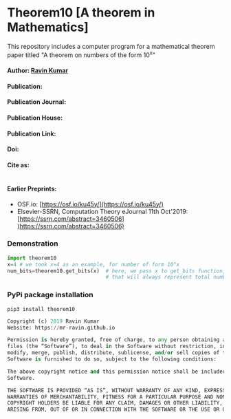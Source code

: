 # Theorem10 [A theorem in Mathematics]
This repository includes a computer program for a mathematical theorem paper titled "A theorem on numbers of the form 10<sup>x</sup>"

#### Author: [Ravin Kumar](https://mr-ravin.github.io)

#### Publication:

#### Publication Journal: 

#### Publication House:

#### Publication Link: 

#### Doi:

#### Cite as:

```

```

#### Earlier Preprints:

- OSF.io: [https://osf.io/ku45y/](https://osf.io/ku45y/)
- Elsevier-SSRN, Computation Theory eJournal 11th Oct'2019: [https://ssrn.com/abstract=3460506](https://ssrn.com/abstract=3460506)

### Demonstration

```python
import theorem10
x=4 # we took x=4 as an example, for number of form 10^x 
num_bits=theorem10.get_bits(x)  # here, we pass x to get_bits function, and it returns number of bits 
                                # that will always represent total numbers greater than 10^x
```

### PyPi package installation

```
pip3 install theorem10
```

```python
Copyright (c) 2019 Ravin Kumar
Website: https://mr-ravin.github.io

Permission is hereby granted, free of charge, to any person obtaining a copy of this software and associated documentation 
files (the “Software”), to deal in the Software without restriction, including without limitation the rights to use, copy, 
modify, merge, publish, distribute, sublicense, and/or sell copies of the Software, and to permit persons to whom the 
Software is furnished to do so, subject to the following conditions:

The above copyright notice and this permission notice shall be included in all copies or substantial portions of the 
Software.

THE SOFTWARE IS PROVIDED “AS IS”, WITHOUT WARRANTY OF ANY KIND, EXPRESS OR IMPLIED, INCLUDING BUT NOT LIMITED TO THE 
WARRANTIES OF MERCHANTABILITY, FITNESS FOR A PARTICULAR PURPOSE AND NONINFRINGEMENT. IN NO EVENT SHALL THE AUTHORS OR 
COPYRIGHT HOLDERS BE LIABLE FOR ANY CLAIM, DAMAGES OR OTHER LIABILITY, WHETHER IN AN ACTION OF CONTRACT, TORT OR OTHERWISE, 
ARISING FROM, OUT OF OR IN CONNECTION WITH THE SOFTWARE OR THE USE OR OTHER DEALINGS IN THE SOFTWARE.
```
